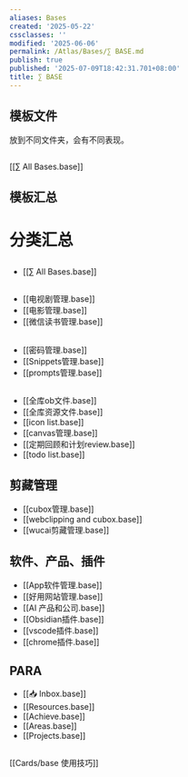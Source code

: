```yaml
---
aliases: Bases
created: '2025-05-22'
cssclasses: ''
modified: '2025-06-06'
permalink: /Atlas/Bases/∑ BASE.md
publish: true
published: '2025-07-09T18:42:31.701+08:00'
title: ∑ BASE
---
```

## 模板文件

放到不同文件夹，会有不同表现。

##


[[∑ All Bases.base]]

## 模板汇总

# 分类汇总

## 

- [[∑ All Bases.base]]

##

- [[电视剧管理.base]]
- [[电影管理.base]]
- [[微信读书管理.base]]

##

- [[密码管理.base]]
- [[Snippets管理.base]]
- [[prompts管理.base]]

##

- [[全库ob文件.base]]
- [[全库资源文件.base]]
- [[icon list.base]]
- [[canvas管理.base]]
- [[定期回顾和计划review.base]]
- [[todo list.base]]

## 剪藏管理

- [[cubox管理.base]]
- [[webclipping and cubox.base]]
- [[wucai剪藏管理.base]]

## 软件、产品、插件

- [[App软件管理.base]]
- [[好用网站管理.base]]
- [[AI 产品和公司.base]]
- [[Obsidian插件.base]]
- [[vscode插件.base]]
- [[chrome插件.base]]

## PARA

- [[📥 Inbox.base]]
- [[Resources.base]]
- [[Achieve.base]]
- [[Areas.base]]
- [[Projects.base]]


## 

[[Cards/base 使用技巧]]